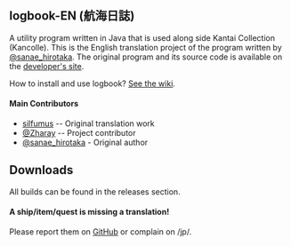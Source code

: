 logbook-EN (航海日誌)
--
A utility program written in Java that is used along side Kantai Collection (Kancolle). This is the English translation project of the program written by [@sanae_hirotaka](https://twitter.com/sanae_hirotaka). The original program and its source code is available on the [developer's site](http://kancolle.sanaechan.net/).

How to install and use logbook? [See the wiki](http://github.com/silfumus/logbook-EN/wiki).

#### Main Contributors
* [silfumus](https://github.com/silfumus) -- Original translation work
* [@Zharay](http://twitter.com/Zharay) -- Project contributor
* [@sanae_hirotaka](https://twitter.com/sanae_hirotaka) - Original author

## Downloads
All builds can be found in the releases section.

#### A ship/item/quest is missing a translation!
Please report them on [GitHub](https://github.com/silfumus/logbook-EN/issues) or complain on /jp/.